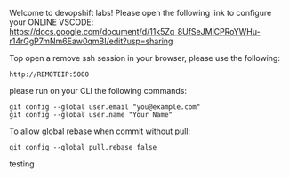 Welcome to devopshift labs!
Please open the following link to configure your ONLINE VSCODE:
https://docs.google.com/document/d/11k5Zq_8UfSeJMlCPRoYWHu-r14rGgP7mNm6Eaw0qmBI/edit?usp=sharing

Top open a remove ssh session in your browser,
please use the following:

~~~
http://REMOTEIP:5000
~~~

please run on your CLI the following commands:
~~~
git config --global user.email "you@example.com"
git config --global user.name "Your Name"
~~~
To allow global rebase when commit without pull:
~~~
git config --global pull.rebase false
~~~

testing